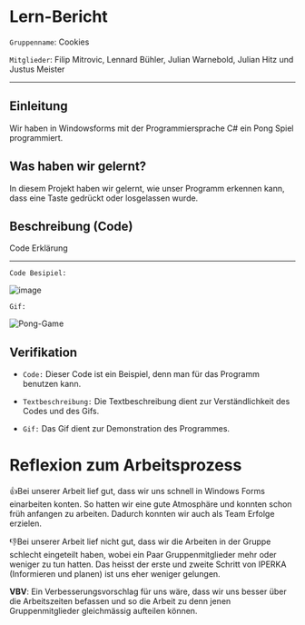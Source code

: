 # Lern-Bericht
`Gruppenname`: Cookies 

`Mitglieder`: Filip Mitrovic, Lennard Bühler, Julian Warnebold, Julian Hitz und Justus Meister

-----------------------------------------------------------------------------------------------------------------------------------------------------------------------
## Einleitung
Wir haben in Windowsforms mit der Programmiersprache C# ein Pong Spiel programmiert.


## Was haben wir gelernt?

In diesem Projekt haben wir gelernt, wie unser Programm erkennen kann, dass eine Taste gedrückt oder losgelassen wurde.

## Beschreibung (Code)

 Code Erklärung


-----------------------------------------------------------------------------------------------------------------------------------------------------------------------
`Code Besipiel:`

![image](https://user-images.githubusercontent.com/110892641/208367790-6b8b0638-fef0-491b-9198-0d18efbee2af.png)

`Gif:`

![Pong-Game](https://user-images.githubusercontent.com/110892641/208469719-bcd215db-4c2a-443a-9eed-ae3621f47d03.gif)



## Verifikation

* `Code:` Dieser Code ist ein Beispiel, denn man für das Programm benutzen kann.

* `Textbeschreibung:` Die Textbeschreibung dient zur Verständlichkeit des Codes und des Gifs.

* `Gif:` Das Gif dient zur Demonstration des Programmes.

# Reflexion zum Arbeitsprozess


👍Bei unserer Arbeit lief gut, dass wir uns schnell in Windows Forms einarbeiten konten. So hatten wir eine gute Atmosphäre und konnten schon früh anfangen zu arbeiten. Dadurch konnten wir auch als Team Erfolge erzielen. 


👎Bei unserer Arbeit lief nicht gut, dass wir die Arbeiten in der Gruppe schlecht eingeteilt haben, wobei ein Paar Gruppenmitglieder mehr oder weniger zu tun hatten. Das heisst der erste und zweite Schritt von IPERKA (Informieren und planen) ist uns eher weniger gelungen. 


**VBV**: Ein Verbesserungsvorschlag für uns wäre, dass wir uns besser über die Arbeitszeiten befassen und so die Arbeit zu denn jenen Gruppenmitglieder gleichmässig aufteilen können.


